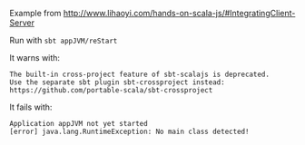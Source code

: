 Example from http://www.lihaoyi.com/hands-on-scala-js/#IntegratingClient-Server

Run with `sbt appJVM/reStart`

It warns with:
```
The built-in cross-project feature of sbt-scalajs is deprecated.
Use the separate sbt plugin sbt-crossproject instead: https://github.com/portable-scala/sbt-crossproject
```

It fails with:
```
Application appJVM not yet started
[error] java.lang.RuntimeException: No main class detected!
```
